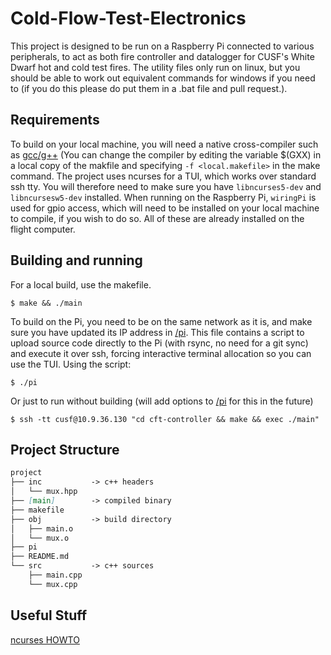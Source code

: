 # Cold-Flow-Test-Electronics
This project is designed to be run on a Raspberry Pi connected to various peripherals, to act as both fire controller and datalogger for CUSF's White Dwarf hot and cold test fires. The utility files only run on linux, but you should be able to work out equivalent commands for windows if you need to (if you do this please do put them in a .bat file and pull request.).

## Requirements
To build on your local machine, you will need a native cross-compiler such as [gcc/g++](https://www.gnu.org/software/gcc/) (You can change the compiler by editing the variable $(GXX) in a local copy of the makfile and specifying `-f <local.makefile>` in the make command. The project uses ncurses for a TUI, which works over standard ssh tty. You will therefore need to make sure you have `libncurses5-dev` and `libncursesw5-dev` installed. When running on the Raspberry Pi, `wiringPi` is used for gpio access, which will need to be installed on your local machine to compile, if you wish to do so. All of these are already installed on the flight computer.

## Building and running
For a local build, use the makefile.
```console
$ make && ./main
```
To build on the Pi, you need to be on the same network as it is, and make sure you have updated its IP address in [/pi](pi). This file contains a script to upload source code directly to the Pi (with rsync, no need for a git sync) and execute it over ssh, forcing interactive terminal allocation so you can use the TUI. Using the script:
```console
$ ./pi
```
Or just to run without building (will add options to [/pi](pi) for this in the future)
```console
$ ssh -tt cusf@10.9.36.130 "cd cft-controller && make && exec ./main"
```

## Project Structure
```markdown
project
├── inc           -> c++ headers
│   └── mux.hpp
├── [main]        -> compiled binary
├── makefile
├── obj           -> build directory
│   ├── main.o
│   └── mux.o
├── pi         
├── README.md
└── src           -> c++ sources
    ├── main.cpp
    └── mux.cpp
```

## Useful Stuff
[ncurses HOWTO](https://tldp.org/HOWTO/NCURSES-Programming-HOWTO/)
